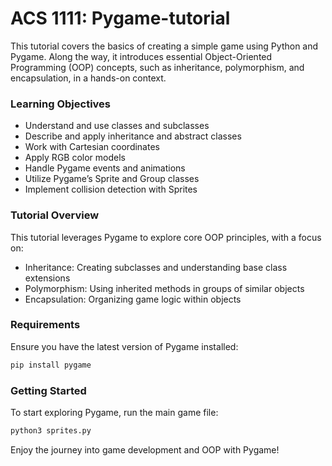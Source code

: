 <h1>ACS 1111: Pygame-tutorial</h1>
<p>This tutorial covers the basics of creating a simple game using Python and Pygame. Along the way, it introduces essential Object-Oriented Programming (OOP) concepts, such as inheritance, polymorphism, and encapsulation, in a hands-on context.</p>

<h3>Learning Objectives</h3>
<ul>
    <li>Understand and use classes and subclasses</li>
    <li>Describe and apply inheritance and abstract classes</li>
    <li>Work with Cartesian coordinates</li>
    <li>Apply RGB color models</li>
    <li>Handle Pygame events and animations</li>
    <li>Utilize Pygame’s Sprite and Group classes</li>
    <li>Implement collision detection with Sprites</li>
</ul>


<h3>Tutorial Overview</h3>
<p>This tutorial leverages Pygame to explore core OOP principles, with a focus on:</p>
<ul>
    <li>Inheritance: Creating subclasses and understanding base class extensions</li>
    <li>Polymorphism: Using inherited methods in groups of similar objects</li>
    <li>Encapsulation: Organizing game logic within objects</li>
</ul>

<h3>Requirements</h3>
<p>Ensure you have the latest version of Pygame installed:</p>


```python
pip install pygame
```


<h3>Getting Started</h3>
<p>To start exploring Pygame, run the main game file:</p>

```python
python3 sprites.py
```



<p>Enjoy the journey into game development and OOP with Pygame!</p>




